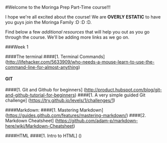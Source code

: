 #Welcome to the Moringa Prep Part-Time course!!!

I hope we're all excited about the course!
We are **OVERLY ESTATIC** to have you guys join the Moringa Family :D :D :D.

Find below a few *additional resources* that will help you out as you go through the course. We'll be adding more links as we go on.


###Week 1

####The terminal
####[1. Terminal Commands] (http://lifehacker.com/5633909/who-needs-a-mouse-learn-to-use-the-command-line-for-almost-anything)

#### GIT
####[1. Git and Github for beginners] (http://product.hubspot.com/blog/git-and-github-tutorial-for-beginners)
####[1. A very simple guided Git challenge] (https://try.github.io/levels/1/challenges/1)

####Markdown:
####[1. Mastering Markdown] (https://guides.github.com/features/mastering-markdown/)
####[2. Markdown Cheatsheet] (https://github.com/adam-p/markdown-here/wiki/Markdown-Cheatsheet)

####HTML
####[1. Intro to HTML] ()
